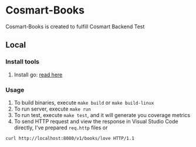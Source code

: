 # Cosmart-Books

Cosmart-Books is created to fulfill Cosmart Backend Test

## Local

### Install tools

1. Install go: [read here](https://golang.org/dl/)

### Usage

1. To build binaries, execute `make build` or `make build-linux`
2. To run server, execute `make run`
3. To run test, execute `make test`, and it will generate you coverage metrics
4. To send HTTP request and view the response in Visual Studio Code directly, I've prepared `req.http` files or

```bash
curl http://localhost:8080/v1/books/love HTTP/1.1
```
